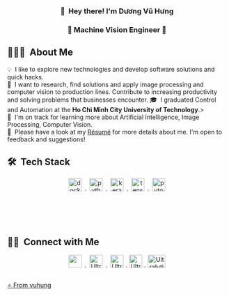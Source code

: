 <h3 align="center">👋 &nbsp;Hey there! I'm Dương Vũ Hưng
<h3 align="center">🚀 Machine Vision Engineer 🚀</h3>

## 👨🏻‍💻 &nbsp;About Me
💡 &nbsp;I like to explore new technologies and develop software solutions and quick hacks.\
🚀 &nbsp;I want to research, find solutions and apply image processing and computer vision to production lines. Contribute to increasing productivity and solving problems that 
          businesses encounter.
🎓 &nbsp;I graduated Control and Automation at the **Ho Chi Minh City University of Technology**.>  \
🌱 &nbsp;I'm on track for learning more about Artificial Intelligence, Image Processing, Computer Vision.\
📄 &nbsp;Please have a look at my [Résumé](https://drive.google.com/file/d/1ooiYfwsxzlfYHsG5RZgyx1bnzSsdBR1v/view?usp=drive_link) for more details about me. I'm open to feedback and suggestions!

## 🛠 &nbsp;Tech Stack
<p align="center">
  <img src="https://www.vectorlogo.zone/logos/docker/docker-icon.svg" alt="docker" width="30" height="30"/></a>
  <img src="https://github.com/ultralytics/assets/raw/main/social/logo-transparent.png" width="2%">
  <img src="https://www.vectorlogo.zone/logos/python/python-icon.svg" alt="python" width="30" height="30"/></a>
  <img src="https://github.com/ultralytics/assets/raw/main/social/logo-transparent.png" width="2%">
  <img src="https://github.com/valohai/ml-logos/blob/master/keras.svg" alt="keras" width="30" height="30"/></a>
  <img src="https://github.com/ultralytics/assets/raw/main/social/logo-transparent.png" width="2%">
  <img src="https://www.vectorlogo.zone/logos/tensorflow/tensorflow-icon.svg" alt="tensorflow" width="30" height="30"/></a>
  <img src="https://github.com/ultralytics/assets/raw/main/social/logo-transparent.png" width="2%"> 
  <img src="https://www.vectorlogo.zone/logos/pytorch/pytorch-icon.svg" alt="pytorch" width="30" height="30"/> 
</p>

## 🤝🏻 &nbsp;Connect with Me
<p align="center">
  <a href="https://github.com/vuhungtvt142"><img src="https://github.com/ultralytics/assets/raw/main/social/logo-social-github.png" width="30" height="30"></a>
  <img src="https://github.com/ultralytics/assets/raw/main/social/logo-transparent.png" width="2%"  height="0.5%">
  <a href="https://www.linkedin.com/in/vuhung142/"><img src="https://github.com/ultralytics/assets/raw/main/social/logo-social-linkedin.png" width="30" height="30" alt="Ultralytics LinkedIn"></a>
  <img src="https://github.com/ultralytics/assets/raw/main/social/logo-transparent.png" width="2%" height="0.5%">
  <a href="https://www.facebook.com/profile.php?id=100085238223637"><img src="https://github.com/ultralytics/assets/blob/main/social/logo-social-facebook.png" width="30" height="30" alt="Ultralytics LinkedIn"></a>
  <img src="https://github.com/ultralytics/assets/raw/main/social/logo-transparent.png" width="1%" height="0.5%">
  <a href="https://www.facebook.com/profile.php?id=100060440104968"><img src="https://github.com/ultralytics/assets/blob/main/social/logo-social-facebook.png" width="30" height="30" alt="Ultralytics LinkedIn"></a>
  <img src="https://github.com/ultralytics/assets/raw/main/social/logo-transparent.png" width="1%" height="0.5%">
  <a href="mailto:duongvuhung142@gmail.com" alt="Contact me"><img src="https://github.com/vuhungtvt142/vuhungtvt142/blob/main/mail.jpg" width="40" height="30" alt="Ultralytics LinkedIn">
</p>

⭐️ From [vuhung](https://github.com/vuhungtvt142/vuhungtvt142)
